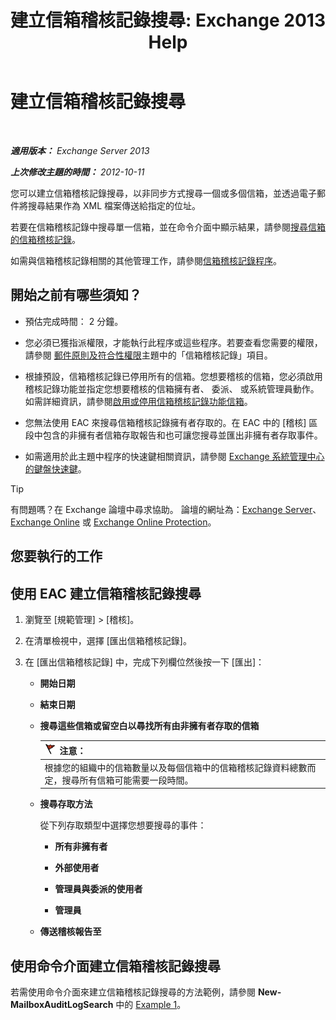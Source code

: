 ﻿---
title: '建立信箱稽核記錄搜尋: Exchange 2013 Help'
TOCTitle: 建立信箱稽核記錄搜尋
ms:assetid: 48ba22cf-b1f2-4dbc-98fc-fed22d97db14
ms:mtpsurl: https://technet.microsoft.com/zh-tw/library/Ff461929(v=EXCHG.150)
ms:contentKeyID: 50473169
ms.date: 05/21/2018
mtps_version: v=EXCHG.150
ms.translationtype: MT
---

# 建立信箱稽核記錄搜尋

 

_**適用版本：** Exchange Server 2013_

_**上次修改主題的時間：** 2012-10-11_

您可以建立信箱稽核記錄搜尋，以非同步方式搜尋一個或多個信箱，並透過電子郵件將搜尋結果作為 XML 檔案傳送給指定的位址。

若要在信箱稽核記錄中搜尋單一信箱，並在命令介面中顯示結果，請參閱[搜尋信箱的信箱稽核記錄](search-the-mailbox-audit-log-for-a-mailbox-exchange-2013-help.md)。

如需與信箱稽核記錄相關的其他管理工作，請參閱[信箱稽核記錄程序](mailbox-audit-logging-procedures-exchange-2013-help.md)。

## 開始之前有哪些須知？

  - 預估完成時間： 2 分鐘。

  - 您必須已獲指派權限，才能執行此程序或這些程序。若要查看您需要的權限，請參閱 [郵件原則及符合性權限](messaging-policy-and-compliance-permissions-exchange-2013-help.md)主題中的「信箱稽核記錄」項目。

  - 根據預設，信箱稽核記錄已停用所有的信箱。您想要稽核的信箱，您必須啟用稽核記錄功能並指定您想要稽核的信箱擁有者、 委派、 或系統管理員動作。如需詳細資訊，請參閱[啟用或停用信箱稽核記錄功能信箱](enable-or-disable-mailbox-audit-logging-for-a-mailbox-exchange-2013-help.md)。

  - 您無法使用 EAC 來搜尋信箱稽核記錄擁有者存取的。在 EAC 中的 \[稽核\] 區段中包含的非擁有者信箱存取報告和也可讓您搜尋並匯出非擁有者存取事件。

  - 如需適用於此主題中程序的快速鍵相關資訊，請參閱 [Exchange 系統管理中心的鍵盤快速鍵](keyboard-shortcuts-in-the-exchange-admin-center-exchange-online-protection-help.md)。


> [!TIP]  
> 有問題嗎？在 Exchange 論壇中尋求協助。 論壇的網址為：<a href="https://go.microsoft.com/fwlink/p/?linkid=60612">Exchange Server</a>、 <a href="https://go.microsoft.com/fwlink/p/?linkid=267542">Exchange Online</a> 或 <a href="https://go.microsoft.com/fwlink/p/?linkid=285351">Exchange Online Protection</a>。




## 您要執行的工作

## 使用 EAC 建立信箱稽核記錄搜尋

1.  瀏覽至 \[規範管理\] \> \[稽核\]。

2.  在清單檢視中，選擇 \[匯出信箱稽核記錄\]。

3.  在 \[匯出信箱稽核記錄\] 中，完成下列欄位然後按一下 \[匯出\]：
    
      - **開始日期**
    
      - **結束日期**
    
      - **搜尋這些信箱或留空白以尋找所有由非擁有者存取的信箱**
        
        <table>
        <thead>
        <tr class="header">
        <th><img src="images/Dd876857.Caution(EXCHG.150).gif" title="注意" alt="注意" />注意：</th>
        </tr>
        </thead>
        <tbody>
        <tr class="odd">
        <td>根據您的組織中的信箱數量以及每個信箱中的信箱稽核記錄資料總數而定，搜尋所有信箱可能需要一段時間。</td>
        </tr>
        </tbody>
        </table>
    
      - **搜尋存取方法**
        
        從下列存取類型中選擇您想要搜尋的事件：
        
          - **所有非擁有者**
        
          - **外部使用者**
        
          - **管理員與委派的使用者**
        
          - **管理員**
    
      - **傳送稽核報告至**

## 使用命令介面建立信箱稽核記錄搜尋

若需使用命令介面來建立信箱稽核記錄搜尋的方法範例，請參閱 **New-MailboxAuditLogSearch** 中的 [Example 1](https://technet.microsoft.com/zh-tw/95365cab-bbb2-4a64-8e8f-1c89fa9e0352\(exchg.150\)#example1)。

